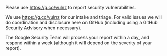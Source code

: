 Please use https://g.co/vulnz to report security vulnerabilities.

We use https://g.co/vulnz for our intake and triage. For valid issues we will do coordination and disclosure here on GitHub (including using a GitHub Security Advisory when necessary).

The Google Security Team will process your report within a day, and respond within a week (although it will depend on the severity of your report).